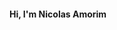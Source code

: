 #### Hi, I'm **Nicolas Amorim**

<!--
**paivaNick/paivaNick** is a ✨ _special_ ✨ repository because its `README.md` (this file) appears on your GitHub profile.

Here are some ideas to get you started:

#### Programming Languages
- 🐍 Python
- 🐚 Bash


-->
